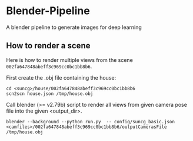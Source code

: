 # Blender-Pipeline
A blender pipeline to generate images for deep learning

## How to render a scene

Here is how to render multiple views from the scene `002fa647848abeff3c969cc0bc1bb8b6`.

First create the .obj file containing the house:
```
cd <suncg>/house/002fa647848abeff3c969cc0bc1bb8b6
scn2scn house.json /tmp/house.obj
```

Call blender (>= v2.79b) script to render all views from given camera pose file into the given <output_dir>.
```
blender --background --python run.py  -- config/suncg_basic.json <camfiles>/002fa647848abeff3c969cc0bc1bb8b6/outputCamerasFile /tmp/house.obj
```